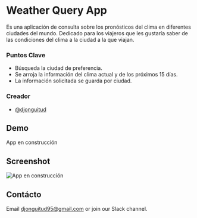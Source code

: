 # Weather Query App

Es una aplicación de consulta sobre los pronósticos del clima en diferentes
ciudades del mundo. Dedicado para los viajeros que les gustaría saber de las condiciones
del clima a la ciudad a la que viajan.

### Puntos Clave

- Búsqueda la ciudad de preferencia.
- Se arroja la información del clima actual y de los próximos 15 días.
- La información solicitada se guarda por ciudad.

### Creador

- [@djonguitud](https://www.github.com/djonguitud)

## Demo

App en construcción

## Screenshot

![App en construcción](./media/)

## Contácto

Email djonguitud95@gmail.com or join our Slack channel.
